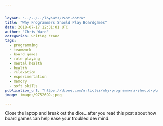 ```yaml
---


layout: "../../../layouts/Post.astro"
title: "Why Programmers Should Play Boardgames"
date: 2018-07-17 12:01:01 UTC
author: "Chris Ward"
categories: writing dzone
tags:
  - programming
  - teamwork
  - board games
  - role playing
  - mental health
  - health
  - relaxation
  - experimentation
  - memory
  - soft skills
publication_url: "https://dzone.com/articles/why-programmers-should-play-boardgames"
image: images/9752699.jpeg

---
```

Close the laptop and break out the dice...after you read this post about how board games can help ease your troubled dev mind.

